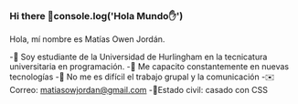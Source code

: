 ### Hi there 👋console.log('Hola Mundo✋')

Hola, mí nombre es Matías Owen Jordán.

-🌱 Soy estudiante de la Universidad de Hurlingham en la  tecnicatura universitaria en programación.
-🍁 Me capacito constantemente en nuevas tecnologías
-🐾 No me es difícil el trabajo grupal y la comunicación 
-✉️ Correo: matiasowjordan@gmail.com
-💍Estado civil: casado con CSS
